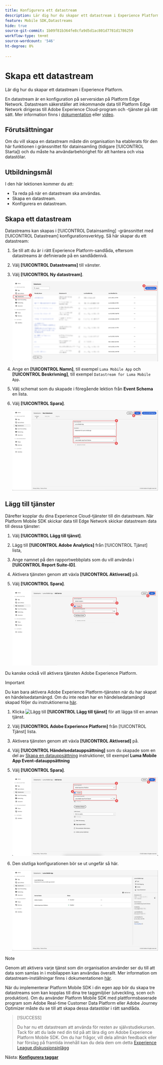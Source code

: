 ```yaml
---
title: Konfigurera ett datastream
description: Lär dig hur du skapar ett datastream i Experience Platform.
feature: Mobile SDK,Datastreams
hide: true
source-git-commit: 1b09f81b364fe8cfa9d5d1ac801d7781d1786259
workflow-type: tm+mt
source-wordcount: '546'
ht-degree: 0%

---
```



# Skapa ett datastream

Lär dig hur du skapar ett datastream i Experience Platform.

En datastream är en konfiguration på serversidan på Platform Edge Network. Datastream säkerställer att inkommande data till Platform Edge Network dirigeras till Adobe Experience Cloud-program och -tjänster på rätt sätt. Mer information finns i [dokumentation](https://experienceleague.adobe.com/docs/experience-platform/edge/fundamentals/datastreams.html) eller [video](https://experienceleague.adobe.com/docs/platform-learn/data-collection/edge-network/configure-datastreams.html).

## Förutsättningar

Om du vill skapa en datastream måste din organisation ha etablerats för den här funktionen i gränssnittet för datainsamling (tidigare [!UICONTROL Starta]) och du måste ha användarbehörighet för att hantera och visa datastölar.

## Utbildningsmål

I den här lektionen kommer du att:

* Ta reda på när en datastream ska användas.
* Skapa en datastream.
* Konfigurera en datastream.

## Skapa ett datastream

Datastreams kan skapas i [!UICONTROL Datainsamling] -gränssnittet med [!UICONTROL Datastream] konfigurationsverktyg. Så här skapar du ett datastream:

1. Se till att du är i rätt Experience Platform-sandlåda, eftersom datastreams är definierade på en sandlådenivå.
1. Välj **[!UICONTROL Datastreams]** till vänster.
1. Välj **[!UICONTROL Ny datastream]**.

   ![datastreams - startsida](assets/datastream-new.png)

1. Ange en **[!UICONTROL Namn]**, till exempel `Luma Mobile App` och **[!UICONTROL Beskrivning]**, till exempel `Datastream for Luma Mobile App`.
1. Välj schemat som du skapade i föregående lektion från **Event Schema** en lista.
1. Välj **[!UICONTROL Spara]**.

   ![nya datastreams](assets/datastream-name.png)


## Lägg till tjänster

Därefter kopplar du dina Experience Cloud-tjänster till din datastream. När Platform Mobile SDK skickar data till Edge Network skickar datastream data till dessa tjänster:

1. Välj **[!UICONTROL Lägg till tjänst]**.

1. Lägg till **[!UICONTROL Adobe Analytics]** från [!UICONTROL Tjänst] lista,

1. Ange namnet på den rapportwebbplats som du vill använda i **[!UICONTROL Report Suite-ID]**.

1. Aktivera tjänsten genom att växla **[!UICONTROL Aktiverad]** på.

1. Välj **[!UICONTROL Spara]**.

   ![Lägg till Adobe Analytics som datastream-tjänst](assets/datastream-service-aa.png)

Du kanske också vill aktivera tjänsten Adobe Experience Platform.

>[!IMPORTANT]
>
>Du kan bara aktivera Adobe Experience Platform-tjänsten när du har skapat en händelsedatamängd. Om du inte redan har en händelsedatamängd skapad följer du instruktionerna [här](platform.md).

1. Klicka ![Lägg till](https://spectrum.adobe.com/static/icons/workflow_18/Smock_AddCircle_18_N.svg) **[!UICONTROL Lägg till tjänst]** för att lägga till en annan tjänst.

1. Välj **[!UICONTROL Adobe Experience Platform]** från [!UICONTROL Tjänst] lista.

1. Aktivera tjänsten genom att växla **[!UICONTROL Aktiverad]** på.

1. Välj **[!UICONTROL Händelsedatauppsättning]** som du skapade som en del av [Skapa en datauppsättning](platform.md#create-a-dataset) instruktioner, till exempel **Luma Mobile App Event-datauppsättning**

1. Välj **[!UICONTROL Spara]**.

   ![Lägg till Adobe Experience Platform som en datastream-tjänst](assets/datastream-service-aep.png)
1. Den slutliga konfigurationen bör se ut ungefär så här.

   ![datastream-inställningar](assets/datastream-settings.png)


>[!NOTE]
>
>Genom att aktivera varje tjänst som din organisation använder ser du till att data som samlas in i mobilappen kan användas överallt. Mer information om datastream-inställningar finns i dokumentationen [här](https://experienceleague.adobe.com/docs/experience-platform/edge/fundamentals/datastreams.html#adobe-experience-platform-settings).

När du implementerar Platform Mobile SDK i din egen app bör du skapa tre datastreams som kan kopplas till dina tre taggmiljöer (utveckling, scen och produktion). Om du använder Platform Mobile SDK med plattformsbaserade program som Adobe Real-time Customer Data Platform eller Adobe Journey Optimizer måste du se till att skapa dessa datastölar i rätt sandlåda.

>[!SUCCESS]
>
>Du har nu ett datastream att använda för resten av självstudiekursen.<br/>Tack för att du lade ned din tid på att lära dig om Adobe Experience Platform Mobile SDK. Om du har frågor, vill dela allmän feedback eller har förslag på framtida innehåll kan du dela dem om detta [Experience League diskussionsinlägg](https://experienceleaguecommunities.adobe.com/t5/adobe-experience-platform-launch/tutorial-discussion-implement-adobe-experience-cloud-in-mobile/td-p/443796)

Nästa: **[Konfigurera taggar](configure-tags.md)**
